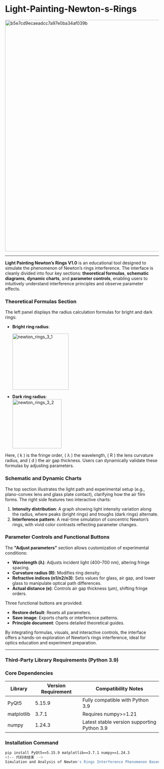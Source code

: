 # Light-Painting-Newton-s-Rings

<img width="758" alt="b5e7cd9ecaeadcc7a97e0ba34af039b" src="https://github.com/user-attachments/assets/0034f8b4-fa97-4913-93c8-98e7dccb882e" />

---

**Light Painting Newton’s Rings V1.0** is an educational tool designed to simulate the phenomenon of Newton’s rings interference. The interface is cleanly divided into four key sections: **theoretical formulas**, **schematic diagrams**, **dynamic charts**, and **parameter controls**, enabling users to intuitively understand interference principles and observe parameter effects.  

### **Theoretical Formulas Section**  
The left panel displays the radius calculation formulas for bright and dark rings:  
- **Bright ring radius**:  
 
  <img width="184" alt="newton_rings_3_1" src="https://github.com/user-attachments/assets/82af962c-8f94-424c-9536-3fb3cbe531a7" />

- **Dark ring radius**:  
  <img width="161" alt="newton_rings_3_2" src="https://github.com/user-attachments/assets/e734707f-cd85-415c-ac63-e33bced5c194" />

Here, \( k \) is the fringe order, \( λ \) the wavelength, \( R \) the lens curvature radius, and \( d \) the air gap thickness. Users can dynamically validate these formulas by adjusting parameters.  

### **Schematic and Dynamic Charts**  
The top section illustrates the light path and experimental setup (e.g., plano-convex lens and glass plate contact), clarifying how the air film forms. The right side features two interactive charts:  
1. **Intensity distribution**: A graph showing light intensity variation along the radius, where peaks (bright rings) and troughs (dark rings) alternate.  
2. **Interference pattern**: A real-time simulation of concentric Newton’s rings, with vivid color contrasts reflecting parameter changes.  

### **Parameter Controls and Functional Buttons**  
The **"Adjust parameters"** section allows customization of experimental conditions:  
- **Wavelength (λ)**: Adjusts incident light (400–700 nm), altering fringe spacing.  
- **Curvature radius (R)**: Modifies ring density.  
- **Refractive indices (n1/n2/n3)**: Sets values for glass, air gap, and lower glass to manipulate optical path differences.  
- **Actual distance (e)**: Controls air gap thickness (μm), shifting fringe orders.  

Three functional buttons are provided:  
- **Restore default**: Resets all parameters.  
- **Save image**: Exports charts or interference patterns.  
- **Principle document**: Opens detailed theoretical guides.  

By integrating formulas, visuals, and interactive controls, the interface offers a hands-on exploration of Newton’s rings interference, ideal for optics education and experiment preparation.  

---  

### Third-Party Library Requirements (Python 3.9)

### Core Dependencies
| Library       | Version Requirement | Compatibility Notes         |
|---------------|---------------------|-----------------------------|
| PyQt5         | 5.15.9              | Fully compatible with Python 3.9 |
| matplotlib    | 3.7.1               | Requires numpy>=1.21        |
| numpy         | 1.24.3              | Latest stable version supporting Python 3.9 |

### Installation Command
```bash
pip install PyQt5==5.15.9 matplotlib==3.7.1 numpy==1.24.3
<!-- 代码块结束 -->
Simulation and Analysis of Newton's Rings Interference Phenomenon Based on PyQt5 and Matplotlib，研究成果真正审稿中
